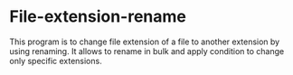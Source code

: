 # File-extension-rename
This program is to change file extension of a file to another extension by using renaming.
It allows to rename in bulk and apply condition to change only specific extensions.
